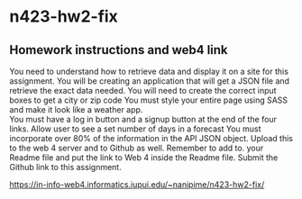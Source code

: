 # n423-hw2-fix

## Homework instructions and web4 link

You need to understand how to retrieve data and display it on a site for this assignment. 
You will be creating an application that will get a JSON file and retrieve the exact data needed. 
You will need to create the correct input boxes to get a city or zip code
You must style your entire page using SASS and make it look like a weather app.  
You must have a log in button and a signup button at the end of the four links. 
Allow user to see a set number of days in a forecast
You must incorporate over 80% of the information in the API JSON object. 
Upload this to the web 4 server and to Github as well. Remember to add to. your Readme file and put the link to Web 4 inside the Readme file. 
Submit the Github link to this assignment. 

https://in-info-web4.informatics.iupui.edu/~nanipime/n423-hw2-fix/
